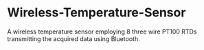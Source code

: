 # Wireless-Temperature-Sensor
A wireless temperature sensor employing 8 three wire PT100 RTDs transmitting the acquired data using Bluetooth.
